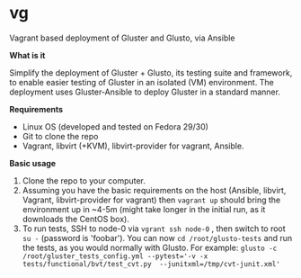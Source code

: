 # vg
Vagrant based deployment of Gluster and Glusto, via Ansible

**What is it**

Simplify the deployment of Gluster + Glusto, its testing suite and framework, to enable easier testing of Gluster in an isolated (VM) environment.
The deployment uses Gluster-Ansible to deploy Gluster in a standard manner.

**Requirements**

- Linux OS (developed and tested on Fedora 29/30)
- Git to clone the repo
- Vagrant, libvirt (+KVM), libvirt-provider for vagrant, Ansible.

**Basic usage**

1. Clone the repo to your computer.
2. Assuming you have the basic requirements on the host (Ansible, libvirt, Vagrant, libvirt-provider for vagrant) then ```vagrant up``` should bring the environment up in ~4-5m (might take longer in the initial run, as it downloads the CentOS box).
3. To run tests, SSH to node-0 via ```vgrant ssh node-0``` , then switch to root ```su -``` (password is 'foobar').
You can now ```cd /root/glusto-tests``` and run the tests, as you would normally with Glusto.
For example:
```glusto -c /root/gluster_tests_config.yml --pytest='-v -x tests/functional/bvt/test_cvt.py  --junitxml=/tmp/cvt-junit.xml'```
